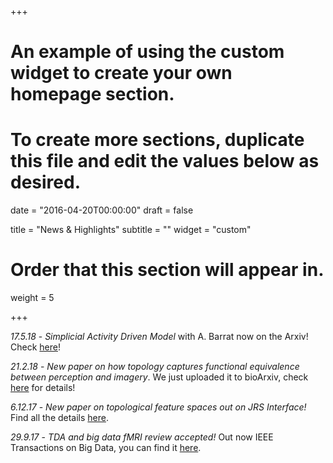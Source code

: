 +++
# An example of using the custom widget to create your own homepage section.
# To create more sections, duplicate this file and edit the values below as desired.

date = "2016-04-20T00:00:00"
draft = false

title = "News & Highlights"
subtitle = ""
widget = "custom"

# Order that this section will appear in.
weight = 5

+++

*17.5.18* - *Simplicial Activity Driven Model* with A. Barrat now on the Arxiv! Check [here](https://arxiv.org/abs/1805.06740)!

*21.2.18* - *New paper on how topology captures functional equivalence between perception and imagery*. We just uploaded it to bioArxiv, check [here](publication/perception-imagery) for details!

*6.12.17* - *New paper on topological feature spaces out on JRS Interface!* Find all the details [here](publication/navigating-features).

*29.9.17* - *TDA and big data fMRI review accepted!*
Out now IEEE Transactions on Big Data, you can find it [here](http://ieeexplore.ieee.org/document/8052510/).






